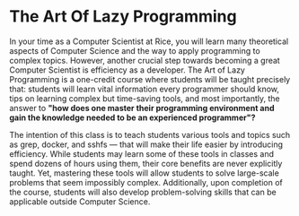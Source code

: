# The Art Of Lazy Programming

In your time as a Computer Scientist at Rice, you will learn many theoretical aspects of Computer Science and the way to apply programming to complex topics. However, another crucial step towards becoming a great Computer Scientist is efficiency as a developer. The Art of Lazy Programming is a one-credit course where students will be taught precisely that: students will learn vital information every programmer should know, tips on learning complex but time-saving tools, and most importantly, the answer to **"how does one master their programming environment and gain the knowledge needed to be an experienced programmer"?**

The intention of this class is to teach students various tools and topics such as grep, docker, and sshfs — that will make their life easier by introducing efficiency. While students may learn some of these tools in classes and spend dozens of hours using them, their core benefits are never explicitly taught. Yet, mastering these tools will allow students to solve large-scale problems that seem impossibly complex. Additionally, upon completion of the course, students will also develop problem-solving skills that can be applicable outside Computer Science.
